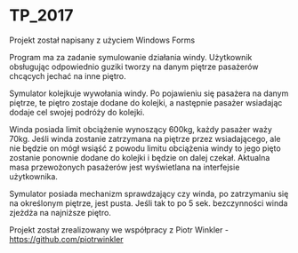 ﻿# TP_2017

Projekt został napisany z użyciem Windows Forms

Program  ma za zadanie symulowanie działania windy. Użytkownik obsługując odpowiednio guziki tworzy na danym piętrze pasażerów chcących jechać na inne piętro.

Symulator kolejkuje wywołania windy. Po pojawieniu się pasażera na danym piętrze, te piętro zostaje dodane do kolejki, a następnie pasażer wsiadając dodaje cel swojej podróży do kolejki. 

Winda posiada limit obciążenie wynoszący 600kg, każdy pasażer waży 70kg. Jeśli winda zostanie zatrzymana na piętrze przez wsiadającego, ale nie będzie on mógł wsiąść z powodu limitu obciążenia windy to jego pięto zostanie ponownie dodane do kolejki i będzie on dalej czekał. Aktualna masa przewożonych pasażerów jest wyświetlana na interfejsie użytkownika. 

Symulator  posiada mechanizm sprawdzający czy winda, po zatrzymaniu się na określonym piętrze, jest pusta. Jeśli tak to po 5 sek. bezczynności winda zjeżdża na najniższe piętro.

Projekt został zrealizowany we współpracy z Piotr Winkler - https://github.com/piotrwinkler
